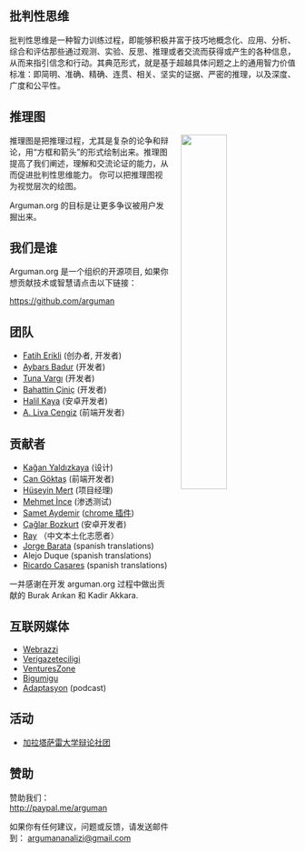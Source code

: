 ## 批判性思维

批判性思维是一种智力训练过程，即能够积极并富于技巧地概念化、应用、分析、综合和评估那些通过观测、实验、反思、推理或者交流而获得或产生的各种信息，从而来指引信念和行动。其典范形式，就是基于超越具体问题之上的通用智力价值标准：即简明、准确、精确、连贯、相关、坚实的证据、严密的推理，以及深度、广度和公平性。

## 推理图

<img style="width: 40%; margin-left: 4%;" align="right" src="https://upload.wikimedia.org/wikipedia/commons/thumb/9/99/Whatley.png/800px-Whatley.png">


推理图是把推理过程，尤其是复杂的论争和辩论，用“方框和箭头”的形式绘制出来。推理图提高了我们阐述，理解和交流论证的能力，从而促进批判性思维能力。
你可以把推理图视为视觉层次的绘图。

Arguman.org 的目标是让更多争议被用户发掘出来。

## 我们是谁

Arguman.org 是一个组织的开源项目, 如果你想贡献技术或智慧请点击以下链接：

<https://github.com/arguman>

## 团队
- [Fatih Erikli](http://fatiherikli.com) (创办者, 开发者)
- [Aybars Badur](https://twitter.com/aybarsbadur) (开发者)
- [Tuna Vargı](http://tunavargi.com/) (开发者)
- [Bahattin Çiniç](http://bahattincinic.com/) (开发者)
- [Halil Kaya](http://halilkaya.net) (安卓开发者)
- [A. Liva Cengiz](https://livacengiz.github.io) (前端开发者)

## 贡献者
- [Kağan Yaldızkaya](https://dribbble.com/kagan) (设计)
- [Can Göktaş](https://twitter.com/cangokt) (前端开发者)
- [Hüseyin Mert](https://twitter.com/hmert) (项目经理)
- [Mehmet İnce](https://twitter.com/mdisec) (渗透测试)
- [Samet Aydemir](https://twitter.com/samet_aydemir) ([chrome 插件](https://chrome.google.com/webstore/detail/arguman/infgfejecdecnalkcjfemcibiponjban/related?hl=tr))
- [Çağlar Bozkurt](http://caglarbozkurt.com) (安卓开发者)
- [Ray](https://github.com/tvvocold) （中文本土化志愿者）
- [Jorge Barata](jorge.barata.gonzalez@gmail.com) (spanish translations)
- Alejo Duque (spanish translations)
- [Ricardo Casares](http://analogic.al) (spanish translations)

一并感谢在开发 arguman.org 过程中做出贡献的 Burak Arıkan 和 Kadir Akkara.

## 互联网媒体

- [Webrazzi](http://webrazzi.com/2014/10/31/arguman-org-platform/)
- [Verigazeteciligi](http://www.verigazeteciligi.com/arguman-org-arguman-analiz-ve-haritalama-platformu/)
- [VenturesZone](http://ventureszone.com/girisimler/turk-girisimler/arguman-org-arguman-analiz-ve-haritalama-platformu/)
- [Bigumigu](http://bigumigu.com/haber/bir-argumaniniz-mi-var-gecerliligini-tartisalim)
- [Adaptasyon](http://adaptasyon.tumblr.com/post/105016798063/adaptasyon-4-d%C3%B6nem-2-b%C3%B6l%C3%BCm-argumanorg) (podcast)

## 活动
- [加拉塔萨雷大学辩论社团](http://arguman.org/blog/galatasaray-universitesi-munazara-egitimi-gunlerindeydik/)

## 赞助
赞助我们： <br>
<http://paypal.me/arguman>

如果你有任何建议，问题或反馈，请发送邮件到： [argumananalizi@gmail.com](mailto:argumananalizi@gmail.com) 
